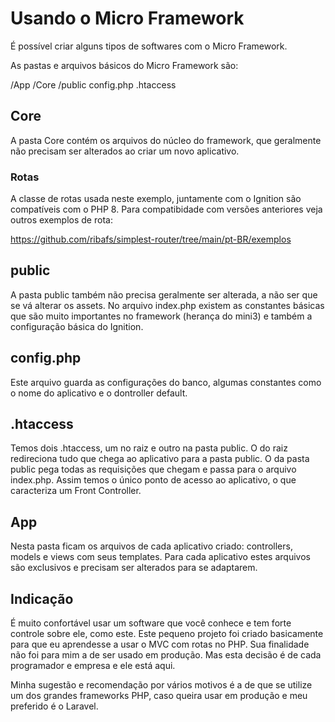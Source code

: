 # Usando o Micro Framework

É possível criar alguns tipos de softwares com o Micro Framework.

As pastas e arquivos básicos do Micro Framework são:

/App
/Core
/public
config.php
.htaccess


## Core

A pasta Core contém os arquivos do núcleo do framework, que geralmente não precisam ser alterados ao criar um novo aplicativo.


### Rotas

A classe de rotas usada neste exemplo, juntamente com o Ignition são compatíveis com o PHP 8. Para compatibidade com versões anteriores veja outros exemplos de rota:

https://github.com/ribafs/simplest-router/tree/main/pt-BR/exemplos


## public

A pasta public também não precisa geralmente ser alterada, a não ser que se vá alterar os assets. No arquivo index.php existem as constantes básicas que são muito importantes no framework (herança do mini3) e também a configuração básica do Ignition.


## config.php

Este arquivo guarda as configurações do banco, algumas constantes como o nome do aplicativo e o dontroller default.

## .htaccess

Temos dois .htaccess, um no raiz e outro na pasta public. O do raiz redireciona tudo que chega ao aplicativo para a pasta public. O da pasta public pega todas as requisições que chegam e passa para o arquivo index.php. Assim temos o único ponto de acesso ao aplicativo, o que caracteriza um Front Controller.


## App

Nesta pasta ficam os arquivos de cada aplicativo criado: controllers, models e views com seus templates. Para cada aplicativo estes arquivos são exclusivos e precisam ser alterados para se adaptarem.


## Indicação

É muito confortável usar um software que você conhece e tem forte controle sobre ele, como este. Este pequeno projeto foi criado basicamente para que eu aprendesse a usar o MVC com rotas no PHP. Sua finalidade não foi para mim a de ser usado em produção. Mas esta decisão é de cada programador e empresa e ele está aqui.

Minha sugestão e recomendação por vários motivos é a de que se utilize um dos grandes frameworks PHP, caso queira usar em produção e meu preferido é o Laravel.



